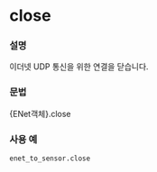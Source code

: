 ﻿# close

### 설명

이더넷 UDP 통신을 위한 연결을 닫습니다.

### 문법

{ENet객체}.close

### 사용 예

```python
enet_to_sensor.close
```

